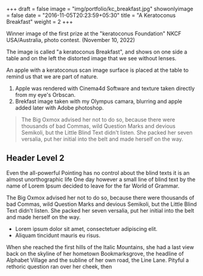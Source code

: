+++
draft = false
image = "img/portfolio/kc_breakfast.jpg"
showonlyimage = false
date = "2016-11-05T20:23:59+05:30"
title = "A Keratoconus Breakfast"
weight = 2
+++

Winner image of the first prize at the "keratoconus Foundation" NKCF USA/Australia, photo contest. (November 10, 2022)
<!--more-->

The image is called "a keratoconus Breakfast", and shows on one side a table and on the left the distorted image that we see without lenses.

An apple with a keratoconus scan image surface is placed at the table to remind us that we are part of nature.

1. Apple was rendered with Cinema4d Software and texture taken directly from my eye's Orbscan.
2. Brekfast image taken with my Olympus camara, blurring and apple added later with Adobe photoshop.

> The Big Oxmox advised her not to do so, because there were thousands of bad Commas, wild Question Marks and devious Semikoli, but the Little Blind Text didn't listen. She packed her seven versalia, put her initial into the belt and made herself on the way.

## Header Level 2

Even the all-powerful Pointing has no control about the blind texts it is an almost unorthographic life One day however a small line of blind text by the name of Lorem Ipsum decided to leave for the far World of Grammar.

The Big Oxmox advised her not to do so, because there were thousands of bad Commas, wild Question Marks and devious Semikoli, but the Little Blind Text didn't listen. She packed her seven versalia, put her initial into the belt and made herself on the way.

* Lorem ipsum dolor sit amet, consectetuer adipiscing elit.
* Aliquam tincidunt mauris eu risus.

When she reached the first hills of the Italic Mountains, she had a last view back on the skyline of her hometown Bookmarksgrove, the headline of Alphabet Village and the subline of her own road, the Line Lane. Pityful a rethoric question ran over her cheek, then  
